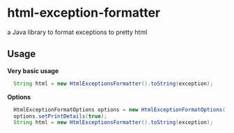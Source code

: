 # html-exception-formatter
a Java library to format exceptions to pretty html


## Usage

**Very basic usage**

```java
  String html = new HtmlExceptionsFormatter().toString(exception);
```

**Options**

```java
  HtmlExceptionFormatOptions options = new HtmlExceptionFormatOptions();
  options.setPrintDetails(true);
  String html = new HtmlExceptionsFormatter().toString(exception);
```
